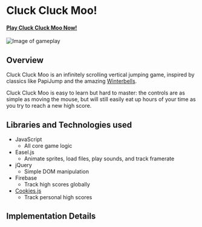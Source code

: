 # Cluck Cluck Moo!
#### [Play Cluck Cluck Moo Now!][live]


![Image of gameplay][demo]

## Overview

Cluck Cluck Moo is an infinitely scrolling vertical jumping game, inspired by classics like PapiJump and the amazing [Winterbells][winterbells].

Cluck Cluck Moo is easy to learn but hard to master: the controls are as simple as moving the mouse, but will still easily eat up hours of your time as you try to reach a new high score.

## Libraries and Technologies used

* JavaScript
  * All core game logic
* Easel<i></i>.js
  * Animate sprites, load files, play sounds, and track framerate
* jQuery
  * Simple DOM manipulation 
* Firebase
  * Track high scores globally
* [Cookies.js][cookies]
  * Track personal high scores

## Implementation Details

[demo]: https://media.giphy.com/media/xUPGcpN3tA1gKNIddS/giphy.gif
[live]: https://danieldyssegaardkallick.com/Cluck-Cluck-Moo
[winterbells]: http://www.ferryhalim.com/orisinal/g3/bells.htm
[cookies]: https://github.com/madmurphy/cookies.js
